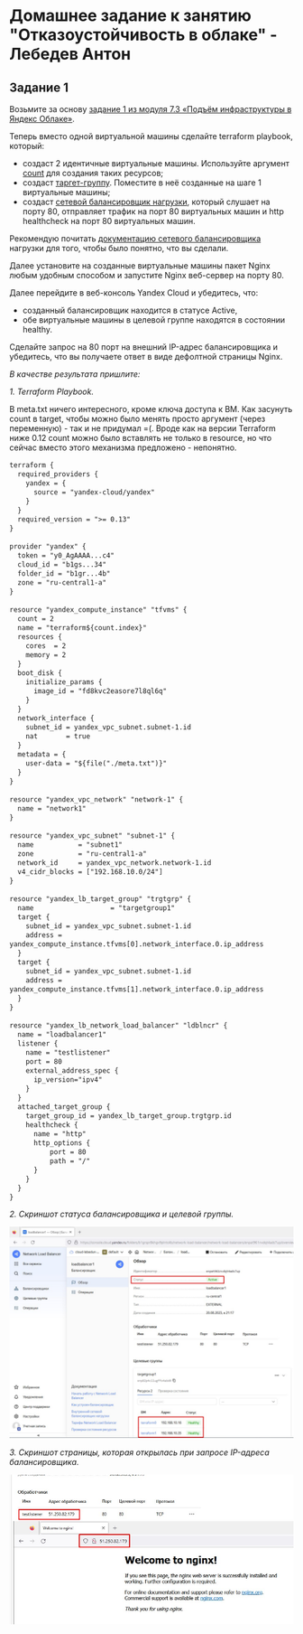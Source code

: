 # Домашнее задание к занятию "Отказоустойчивость в облаке" - Лебедев Антон


## Задание 1 

Возьмите за основу [задание 1 из модуля 7.3 «Подъём инфраструктуры в Яндекс Облаке»](https://github.com/netology-code/sdvps-homeworks/blob/main/7-03.md#задание-1).

Теперь вместо одной виртуальной машины сделайте terraform playbook, который:

- создаст 2 идентичные виртуальные машины. Используйте аргумент [count](https://www.terraform.io/docs/language/meta-arguments/count.html) для создания таких ресурсов;
- создаст [таргет-группу](https://registry.terraform.io/providers/yandex-cloud/yandex/latest/docs/resources/lb_target_group). Поместите в неё созданные на шаге 1 виртуальные машины;
- создаст [сетевой балансировщик нагрузки](https://registry.terraform.io/providers/yandex-cloud/yandex/latest/docs/resources/lb_network_load_balancer), который слушает на порту 80, отправляет трафик на порт 80 виртуальных машин и http healthcheck на порт 80 виртуальных машин.

Рекомендую почитать [документацию сетевого балансировщика](https://cloud.yandex.ru/docs/network-load-balancer/quickstart) нагрузки для того, чтобы было понятно, что вы сделали.

Далее установите на созданные виртуальные машины пакет Nginx любым удобным способом и запустите Nginx веб-сервер на порту 80.

Далее перейдите в веб-консоль Yandex Cloud и убедитесь, что: 

- созданный балансировщик находится в статусе Active,
- обе виртуальные машины в целевой группе находятся в состоянии healthy.

Сделайте запрос на 80 порт на внешний IP-адрес балансировщика и убедитесь, что вы получаете ответ в виде дефолтной страницы Nginx.

*В качестве результата пришлите:*

*1. Terraform Playbook.*

В meta.txt ничего интересного, кроме ключа доступа к ВМ. Как засунуть count в target, чтобы можно было менять просто аргумент (через переменную) - так и не придумал =(. Вроде как на версии Terraform ниже 0.12 count можно было вставлять не только в resource, но что сейчас вместо этого механизма предложено - непонятно.

```
terraform {
  required_providers {
    yandex = {
      source = "yandex-cloud/yandex"
    }
  }
  required_version = ">= 0.13"
}

provider "yandex" {
  token = "y0_AgAAAA...c4"
  cloud_id = "b1gs...34"
  folder_id = "b1gr...4b"
  zone = "ru-central1-a"
}

resource "yandex_compute_instance" "tfvms" {
  count = 2
  name = "terraform${count.index}"
  resources {
    cores  = 2
    memory = 2
  }
  boot_disk {
    initialize_params {
      image_id = "fd8kvc2easore7l8ql6q"
    }
  }
  network_interface {
    subnet_id = yandex_vpc_subnet.subnet-1.id
    nat       = true
  }
  metadata = {
    user-data = "${file("./meta.txt")}"
  }
}

resource "yandex_vpc_network" "network-1" {
  name = "network1"
}

resource "yandex_vpc_subnet" "subnet-1" {
  name           = "subnet1"
  zone           = "ru-central1-a"
  network_id     = yandex_vpc_network.network-1.id
  v4_cidr_blocks = ["192.168.10.0/24"]
}

resource "yandex_lb_target_group" "trgtgrp" {
  name                   = "targetgroup1"
  target {
    subnet_id = yandex_vpc_subnet.subnet-1.id
    address = yandex_compute_instance.tfvms[0].network_interface.0.ip_address
  }
  target {
    subnet_id = yandex_vpc_subnet.subnet-1.id
    address = yandex_compute_instance.tfvms[1].network_interface.0.ip_address
  }
}

resource "yandex_lb_network_load_balancer" "ldblncr" {
  name = "loadbalancer1"
  listener {
    name = "testlistener"
    port = 80
    external_address_spec {
      ip_version="ipv4"
    }
  }
  attached_target_group {
    target_group_id = yandex_lb_target_group.trgtgrp.id
    healthcheck {
      name = "http"
      http_options {
          port = 80
          path = "/"
      }
    }
  }
}
```

*2. Скриншот статуса балансировщика и целевой группы.*

![Screenshot_2](https://github.com/Lebedun/HomeWork-Blank/blob/10-07/img/Screenshot_2.jpg)

*3. Скриншот страницы, которая открылась при запросе IP-адреса балансировщика.*

![Screenshot_3](https://github.com/Lebedun/HomeWork-Blank/blob/10-07/img/Screenshot_3.jpg)


